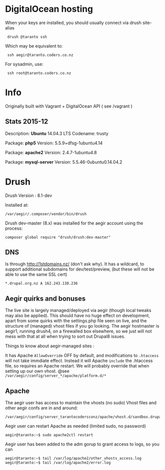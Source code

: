 # DigitalOcean hosting

When your keys are installed, you should usually connect via drush site-alias

     drush @taranto ssh

Which may be equivalent to:

     ssh aegir@taranto.coders.co.nz

For sysadmin, use:

     ssh root@taranto.coders.co.nz


# Info

Originally built with Vagrant + DigitalOcean API ( see /vagrant )

## Stats 2015-12

Description:    **Ubuntu** 14.04.3 LTS
Codename:       trusty

Package: **php5**
Version: 5.5.9+dfsg-1ubuntu4.14

Package: **apache2**
Version: 2.4.7-1ubuntu4.8

Package: **mysql-server**
Version: 5.5.46-0ubuntu0.14.04.2


# Drush

Drush Version   :  8.1-dev

Installed at:

    /var/aegir/.composer/vendor/bin/drush

Drush dev-master (8.x) was installed for the aegir account using the process:

    composer global require "drush/drush:dev-master"


## DNS

Is through http://1stdomains.nz/ (don't ask why).
It has a wildcard, to support additional subdomains for dev/test/preview,
(but these will not be able to use the same SSL cert)

    *.drupal.org.nz A 162.243.138.236


## Aegir quirks and bonuses

The live site is largely managed/deployed via aegir
 (though local tweaks may also be applied).
This should have no huge effect on development,
 apart from some quirks with the settings.php file seen on live,
 and the structure of (managed) vhost files if you go looking.
The aegir hostmaster is aegir1, running drush4, on a firewalled box elsewhere,
so we just will not mess with that at all when trying to sort out Drupal8 issues.

Things to know about aegir-managed sites :

It has Apache `AllowOverride` OFF by default, and modifications to `.htaccess`
 will not take immdiate effect.
Instead it will Apache `include` the .htaccess file, so requires an Apache
 restart. We will probably override that when setting up our own vhost.
 @see `/var/aegir/config/server_*/apache/platform.d/*`

## Apache

The aegir user has access to maintain the vhosts (no sudo)
 Vhost files and other aegir confs are in and around:

    /var/aegir/config/server_tarantocodersconz/apache/vhost.d/sandbox.drupal.org.nz

Aegir user can restart Apache as needed (limited sudo, no password)

    aegir@taranto:~$ sudo apache2ctl restart

Aegir user has been added to the adm gorup to grant access to logs, so you can

    aegir@taranto:~$ tail /var/log/apache2/other_vhosts_access.log
    aegir@taranto:~$ tail /var/log/apache2/error.log